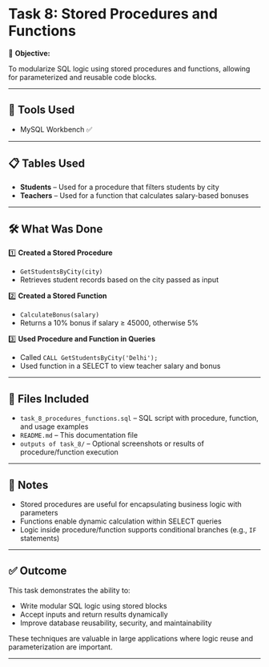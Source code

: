 # Task 8: Stored Procedures and Functions

🎯 **Objective:**

To modularize SQL logic using stored procedures and functions, allowing for parameterized and reusable code blocks.

---

## 🧰 Tools Used

- MySQL Workbench ✅  

---

## 📋 Tables Used

- **Students** – Used for a procedure that filters students by city  
- **Teachers** – Used for a function that calculates salary-based bonuses

---

## 🛠️ What Was Done

1️⃣ **Created a Stored Procedure**
- `GetStudentsByCity(city)`  
- Retrieves student records based on the city passed as input

2️⃣ **Created a Stored Function**
- `CalculateBonus(salary)`  
- Returns a 10% bonus if salary ≥ 45000, otherwise 5%

3️⃣ **Used Procedure and Function in Queries**
- Called `CALL GetStudentsByCity('Delhi');`  
- Used function in a SELECT to view teacher salary and bonus

---

## 📁 Files Included

- `task_8_procedures_functions.sql` – SQL script with procedure, function, and usage examples  
- `README.md` – This documentation file  
- `outputs of task_8/` – Optional screenshots or results of procedure/function execution

---

## 📌 Notes

- Stored procedures are useful for encapsulating business logic with parameters  
- Functions enable dynamic calculation within SELECT queries  
- Logic inside procedure/function supports conditional branches (e.g., `IF` statements)

---

## ✅ Outcome

This task demonstrates the ability to:
- Write modular SQL logic using stored blocks  
- Accept inputs and return results dynamically  
- Improve database reusability, security, and maintainability  

These techniques are valuable in large applications where logic reuse and parameterization are important.

---
